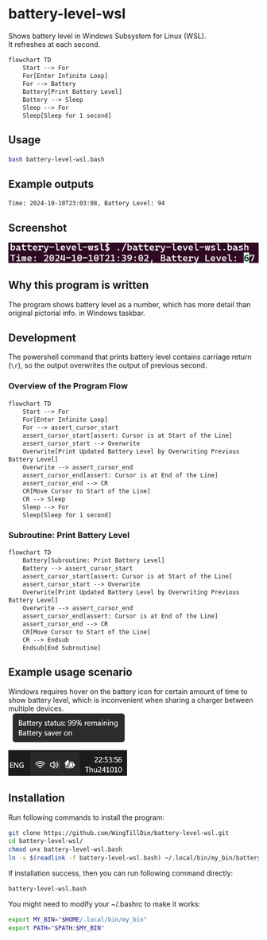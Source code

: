# battery-level-wsl
Shows battery level in Windows Subsystem for Linux (WSL).  
It refreshes at each second.  

```mermaid
flowchart TD
    Start --> For
    For[Enter Infinite Loop]
    For --> Battery
    Battery[Print Battery Level]
    Battery --> Sleep
    Sleep --> For
    Sleep[Sleep for 1 second]
```

## Usage
```bash
bash battery-level-wsl.bash
```

## Example outputs
```plain-text
Time: 2024-10-10T23:03:08, Battery Level: 94
```

## Screenshot
![Program screenshot](img/battery-level-wsl.png)

## Why this program is written
The program shows battery level as a number, which has more detail than original pictorial info. in Windows taskbar.  

## Development
The powershell command that prints battery level contains carriage return (`\r`), so the output overwrites the output of previous second.
### Overview of the Program Flow
```mermaid
flowchart TD
    Start --> For
    For[Enter Infinite Loop]
    For --> assert_cursor_start
    assert_cursor_start[assert: Cursor is at Start of the Line]
    assert_cursor_start --> Overwrite
    Overwrite[Print Updated Battery Level by Overwriting Previous Battery Level]
    Overwrite --> assert_cursor_end
    assert_cursor_end[assert: Cursor is at End of the Line]
    assert_cursor_end --> CR
    CR[Move Cursor to Start of the Line]
    CR --> Sleep
    Sleep --> For
    Sleep[Sleep for 1 second]
```
### Subroutine: Print Battery Level
```mermaid
flowchart TD
    Battery[Subroutine: Print Battery Level]
    Battery --> assert_cursor_start
    assert_cursor_start[assert: Cursor is at Start of the Line]
    assert_cursor_start --> Overwrite
    Overwrite[Print Updated Battery Level by Overwriting Previous Battery Level]
    Overwrite --> assert_cursor_end
    assert_cursor_end[assert: Cursor is at End of the Line]
    assert_cursor_end --> CR
    CR[Move Cursor to Start of the Line]
    CR --> Endsub
    Endsub[End Subroutine]
```

## Example usage scenario
Windows requires hover on the battery icon for certain amount of time to show battery level, which is inconvenient when sharing a charger between multiple devices.  
![Screenshot of hover over Windows battery icon](img/windows-battery-level-hover.png)

## Installation
Run following commands to install the program:
```bash
git clone https://github.com/WingTillDie/battery-level-wsl.git
cd battery-level-wsl/
chmod u+x battery-level-wsl.bash
ln -s $(readlink -f battery-level-wsl.bash) ~/.local/bin/my_bin/battery-level-wsl.bash
```

If installation success, then you can run following command directly:
```bash
battery-level-wsl.bash
```

You might need to modify your ~/.bashrc to make it works:
```bash
export MY_BIN="$HOME/.local/bin/my_bin"
export PATH="$PATH:$MY_BIN"
```
